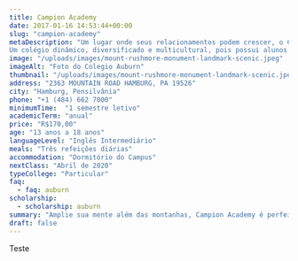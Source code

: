 ```yaml
---
title: Campion Academy
date: 2017-01-16 14:53:44+00:00
slug: "campion-academy"
metaDescription: "Um lugar onde seus relacionamentos podem crescer, o Colégio Blue Mountain Academy, ou simplesmente BMA, fica localizado na Pensilvânia ao norte do Reading, próximo a Filadélfia, Nova Iorque e Washington DC.
Um colégio dinâmico, diversificado e multicultural, pois possui alunos internacionais da Ásia, América Latina e Africa."
image: "/uploads/images/mount-rushmore-monument-landmark-scenic.jpeg"
imageAlt: "Foto do Colegio Auburn"
thumbnail: "/uploads/images/mount-rushmore-monument-landmark-scenic.jpeg"
address: "2363 MOUNTAIN ROAD HAMBURG, PA 19526"
city: "Hamburg, Pensilvânia"
phone: "+1 (484) 662 7000"
minimumTime:  "1 semestre letivo"
academicTerm: "anual"
price: "R$170,00"
age: "13 anos a 18 anos"
languageLevel: "Inglês Intermediário"
meals: "Três refeições diárias"
accommodation: "Dormitório do Campus"
nextClass: "Abril de 2020"
typeCollege: "Particular"
faq:
  - faq: auburn
scholarship:
  - scholarship: auburn
summary: "Amplie sua mente além das montanhas, Campion Academy é perfeito para quem gosta de esportes, pois eles participam de campeonatos estudantis e querem jogadores brasileiros em seus times. Próximo a Denver, Loveland e Rocky Mountains, com um parque nacional e belas paisagens. Uma área tranquila com a estrutura de primeiro mundo."
draft: false
---
```


Teste
